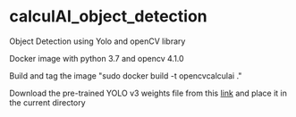 # calculAI_object_detection
Object Detection using Yolo and openCV library

Docker image with python 3.7 and opencv 4.1.0

Build and tag the image "sudo docker build -t opencvcalculai ."

Download the pre-trained YOLO v3 weights file from this [link](https://drive.google.com/file/d/1AECks3mc2Xwe2BjvNdC_QKiiKZF8wt35/view?usp=sharing) and place it in the current directory


